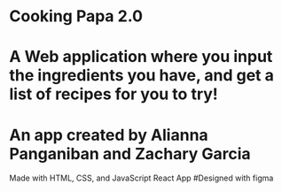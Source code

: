 # Cooking Papa 2.0
# A Web application where you input the ingredients you have, and get a list of recipes for you to try!
# An app created by Alianna Panganiban and Zachary Garcia


Made with HTML, CSS, and JavaScript React App
#Designed with figma
